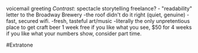 voicemail greeting
*Contrast*: spectacle storytelling
freelance? - "readability"
letter to the Broadway Brewery
-the roof didn't do it right (quiet, genuine)
-fast, secured wifi.
-fresh, tasteful art/music
-literally the only unpretentious place to get craft beer
1 week free
if you like what you see, $50 for 4 weeks
if you like what your numbers show, consider part time.

#Extratone